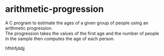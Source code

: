 # arithmetic-progression 
A C program to  estimate the ages of a given group of people using an arithmetic progression.<br /> 
The progression takes the values of the first age and the number of people in the sample then computes the age of each person.<br />

hfhhfjddjj
